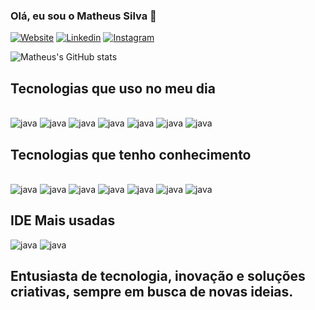 
### Olá, eu sou o Matheus Silva 👋

[![Website](https://img.shields.io/badge/website-000000?style=for-the-badge&logo=About.me&logoColor=white)](https://matheusdev2024.github.io/MatheusDev/)
[![Linkedin](https://img.shields.io/badge/LinkedIn-0077B5?style=for-the-badge&logo=linkedin&logoColor=white
)](https://meusite)
[![Instagram](https://img.shields.io/badge/Instagram-E4405F?style=for-the-badge&logo=instagram&logoColor=white
)](https://meusite)

![Matheus's GitHub stats](https://github-readme-stats.vercel.app/api?username=matheusDev2024&show_icons=true&theme=radical)



## Tecnologias que uso no meu dia

<div style="display: inline_block"></br>
    <img **align**="center" alt="java" src="https://img.shields.io/badge/Java-ED8B00?style=for-the-badge&logo=openjdk&logoColor=white"/>
    <img **align**="center" alt="java" src="https://img.shields.io/badge/MySQL-00000F?style=for-the-badge&logo=mysql&logoColor=white"/>
    <img **align**="center" alt="java" src="https://img.shields.io/badge/MongoDB-4EA94B?style=for-the-badge&logo=mongodb&logoColor=white"/>
    <img **align**="center" alt="java" src="https://img.shields.io/badge/Microsoft_Azure-0089D6?style=for-the-badge&logo=microsoft-azure&logoColor=white"/>
    <img **align**="center" alt="java" src="https://img.shields.io/badge/Microsoft_Excel-217346?style=for-the-badge&logo=microsoft-excel&logoColor=white"/>
    <img **align**="center" alt="java" src="https://img.shields.io/badge/Linux-FCC624?style=for-the-badge&logo=linux&logoColor=black"/>
    <img **align**="center" alt="java" src="https://img.shields.io/badge/React_Native-20232A?style=for-the-badge&logo=react&logoColor=61DAFB"/>
    
</div>

## Tecnologias que tenho conhecimento

<div style="display: inline_block"></br>
    <img **align**="center" alt="java" src="https://img.shields.io/badge/HTML5-E34F26?style=for-the-badge&logo=html5&logoColor=whitee"/>
    <img **align**="center" alt="java" src="https://img.shields.io/badge/CSS3-1572B6?style=for-the-badge&logo=css3&logoColor=white"/>
    <img **align**="center" alt="java" src="https://img.shields.io/badge/JavaScript-323330?style=for-the-badge&logo=javascript&logoColor=F7DF1"/>
    <img **align**="center" alt="java" src="https://img.shields.io/badge/Node.js-43853D?style=for-the-badge&logo=node.js&logoColor=white"/>
     <img **align**="center" alt="java" src="https://img.shields.io/badge/C%2B%2B-00599C?style=for-the-badge&logo=c%2B%2B&logoColor=white"/>
      <img **align**="center" alt="java" src="https://img.shields.io/badge/.NET-5C2D91?style=for-the-badge&logo=.net&logoColor=white"/>
       <img **align**="center" alt="java" src="https://img.shields.io/badge/Python-14354C?style=for-the-badge&logo=python&logoColor=white"/>
    

</div>


## IDE Mais usadas
<img class="center-img" alt="java" src="https://img.shields.io/badge/Eclipse-2C2255?style=for-the-badge&logo=eclipse&logoColor=white" />
<img class="center-img" alt="java" src="https://img.shields.io/badge/IntelliJ_IDEA-000000.svg?style=for-the-badge&logo=intellij-idea&logoColor=white" />
    
</div>


## Entusiasta de tecnologia, inovação e soluções criativas, sempre em busca de novas ideias.

